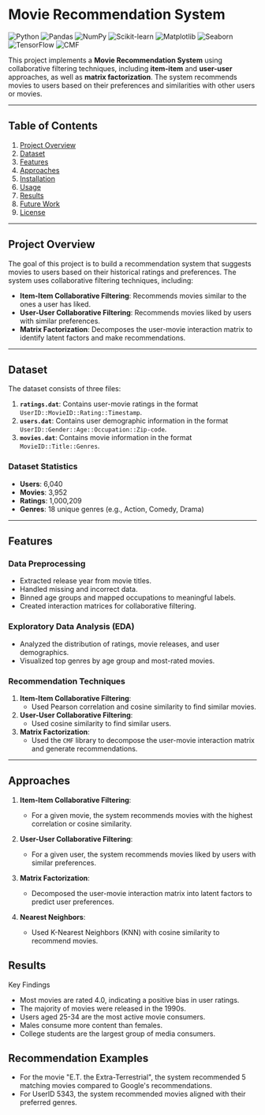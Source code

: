 # Movie Recommendation System

![Python](https://img.shields.io/badge/Python-3.8%2B-blue)
![Pandas](https://img.shields.io/badge/Pandas-1.3.0-red)
![NumPy](https://img.shields.io/badge/NumPy-1.21.0-green)
![Scikit-learn](https://img.shields.io/badge/Scikit--learn-0.24.2-orange)
![Matplotlib](https://img.shields.io/badge/Matplotlib-3.4.2-yellow)
![Seaborn](https://img.shields.io/badge/Seaborn-0.11.1-lightblue)
![TensorFlow](https://img.shields.io/badge/TensorFlow-2.6.0-ff69b4)
![CMF](https://img.shields.io/badge/CMF-3.0.0-purple)

This project implements a **Movie Recommendation System** using collaborative filtering techniques, including **item-item** and **user-user** approaches, as well as **matrix factorization**. The system recommends movies to users based on their preferences and similarities with other users or movies.

---

## Table of Contents
1. [Project Overview](#project-overview)
2. [Dataset](#dataset)
3. [Features](#features)
4. [Approaches](#approaches)
5. [Installation](#installation)
6. [Usage](#usage)
7. [Results](#results)
8. [Future Work](#future-work)
9. [License](#license)

---

## Project Overview

The goal of this project is to build a recommendation system that suggests movies to users based on their historical ratings and preferences. The system uses collaborative filtering techniques, including:
- **Item-Item Collaborative Filtering**: Recommends movies similar to the ones a user has liked.
- **User-User Collaborative Filtering**: Recommends movies liked by users with similar preferences.
- **Matrix Factorization**: Decomposes the user-movie interaction matrix to identify latent factors and make recommendations.

---

## Dataset

The dataset consists of three files:
1. **`ratings.dat`**: Contains user-movie ratings in the format `UserID::MovieID::Rating::Timestamp`.
2. **`users.dat`**: Contains user demographic information in the format `UserID::Gender::Age::Occupation::Zip-code`.
3. **`movies.dat`**: Contains movie information in the format `MovieID::Title::Genres`.

### Dataset Statistics
- **Users**: 6,040
- **Movies**: 3,952
- **Ratings**: 1,000,209
- **Genres**: 18 unique genres (e.g., Action, Comedy, Drama)

---

## Features

### Data Preprocessing
- Extracted release year from movie titles.
- Handled missing and incorrect data.
- Binned age groups and mapped occupations to meaningful labels.
- Created interaction matrices for collaborative filtering.

### Exploratory Data Analysis (EDA)
- Analyzed the distribution of ratings, movie releases, and user demographics.
- Visualized top genres by age group and most-rated movies.

### Recommendation Techniques
1. **Item-Item Collaborative Filtering**:
   - Used Pearson correlation and cosine similarity to find similar movies.
2. **User-User Collaborative Filtering**:
   - Used cosine similarity to find similar users.
3. **Matrix Factorization**:
   - Used the `CMF` library to decompose the user-movie interaction matrix and generate recommendations.

---

## Approaches

1. **Item-Item Collaborative Filtering**:
   - For a given movie, the system recommends movies with the highest correlation or cosine similarity.

2. **User-User Collaborative Filtering**:
   - For a given user, the system recommends movies liked by users with similar preferences.

3. **Matrix Factorization**:
   - Decomposed the user-movie interaction matrix into latent factors to predict user preferences.

4. **Nearest Neighbors**:
   - Used K-Nearest Neighbors (KNN) with cosine similarity to recommend movies.

## Results

Key Findings

- Most movies are rated 4.0, indicating a positive bias in user ratings.
- The majority of movies were released in the 1990s.
- Users aged 25-34 are the most active movie consumers.
- Males consume more content than females.
- College students are the largest group of media consumers.

## Recommendation Examples

- For the movie "E.T. the Extra-Terrestrial", the system recommended 5 matching movies compared to Google's recommendations.
- For UserID 5343, the system recommended movies aligned with their preferred genres.
